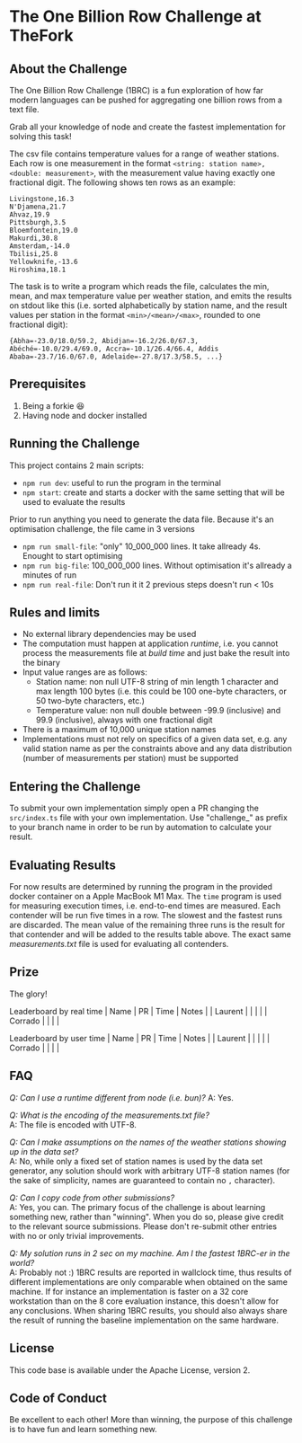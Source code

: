 # The One Billion Row Challenge at TheFork

## About the Challenge

The One Billion Row Challenge (1BRC) is a fun exploration of how far modern languages can be pushed for aggregating one billion rows from a text file.

Grab all your knowledge of node and create the fastest implementation for solving this task!

The csv file contains temperature values for a range of weather stations.
Each row is one measurement in the format `<string: station name>,<double: measurement>`, with the measurement value having exactly one fractional digit.
The following shows ten rows as an example:

```
Livingstone,16.3
N'Djamena,21.7
Ahvaz,19.9
Pittsburgh,3.5
Bloemfontein,19.0
Makurdi,30.8
Amsterdam,-14.0
Tbilisi,25.8
Yellowknife,-13.6
Hiroshima,18.1
```

The task is to write a program which reads the file, calculates the min, mean, and max temperature value per weather station, and emits the results on stdout like this
(i.e. sorted alphabetically by station name, and the result values per station in the format `<min>/<mean>/<max>`, rounded to one fractional digit):

```
{Abha=-23.0/18.0/59.2, Abidjan=-16.2/26.0/67.3, Abéché=-10.0/29.4/69.0, Accra=-10.1/26.4/66.4, Addis Ababa=-23.7/16.0/67.0, Adelaide=-27.8/17.3/58.5, ...}
```

## Prerequisites

1. Being a forkie 😆
2. Having node and docker installed

## Running the Challenge

This project contains 2 main scripts:
* `npm run dev`: useful to run the program in the terminal
* `npm start`: create and starts a docker with the same setting that will be used to evaluate the results

Prior to run anything you need to generate the data file. Because it's an optimisation challenge, the file came in 3 versions
* `npm run small-file`: "only" 10_000_000 lines. It take allready 4s. Enought to start optimising
* `npm run big-file`: 100_000_000 lines. Without optimisation it's allready a minutes of run
* `npm run real-file`: Don't run it it 2 previous steps doesn't run < 10s

## Rules and limits

- No external library dependencies may be used
- The computation must happen at application _runtime_, i.e. you cannot process the measurements file at _build time_ and just bake the result into the binary
- Input value ranges are as follows:
    - Station name: non null UTF-8 string of min length 1 character and max length 100 bytes (i.e. this could be 100 one-byte characters, or 50 two-byte characters, etc.)
    - Temperature value: non null double between -99.9 (inclusive) and 99.9 (inclusive), always with one fractional digit
- There is a maximum of 10,000 unique station names
- Implementations must not rely on specifics of a given data set, e.g. any valid station name as per the constraints above and any data distribution (number of measurements per station) must be supported

## Entering the Challenge

To submit your own implementation simply open a PR changing the `src/index.ts` file with your own implementation.
Use "challenge_" as prefix to your branch name in order to be run by automation to calculate your result.


## Evaluating Results

For now results are determined by running the program in the provided docker container on a Apple MacBook M1 Max.
The `time` program is used for measuring execution times, i.e. end-to-end times are measured.
Each contender will be run five times in a row.
The slowest and the fastest runs are discarded.
The mean value of the remaining three runs is the result for that contender and will be added to the results table above.
The exact same _measurements.txt_ file is used for evaluating all contenders.


## Prize

The glory! 

Leaderboard by real time
| Name | PR | Time | Notes |
| Laurent | | | |
| Corrado | | | |

Leaderboard by user time
| Name | PR | Time | Notes |
| Laurent | | | |
| Corrado | | | |

## FAQ

_Q: Can I use a runtime different from node (i.e. bun)?_
A: Yes.

_Q: What is the encoding of the measurements.txt file?_\
A: The file is encoded with UTF-8.

_Q: Can I make assumptions on the names of the weather stations showing up in the data set?_\
A: No, while only a fixed set of station names is used by the data set generator, any solution should work with arbitrary UTF-8 station names
(for the sake of simplicity, names are guaranteed to contain no `,` character).

_Q: Can I copy code from other submissions?_\
A: Yes, you can. The primary focus of the challenge is about learning something new, rather than "winning". When you do so, please give credit to the relevant source submissions. Please don't re-submit other entries with no or only trivial improvements.

_Q: My solution runs in 2 sec on my machine. Am I the fastest 1BRC-er in the world?_\
A: Probably not :) 1BRC results are reported in wallclock time, thus results of different implementations are only comparable when obtained on the same machine. If for instance an implementation is faster on a 32 core workstation than on the 8 core evaluation instance, this doesn't allow for any conclusions. When sharing 1BRC results, you should also always share the result of running the baseline implementation on the same hardware.

## License

This code base is available under the Apache License, version 2.

## Code of Conduct

Be excellent to each other!
More than winning, the purpose of this challenge is to have fun and learn something new.

